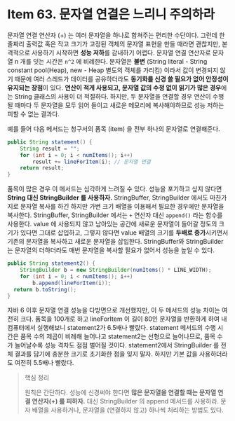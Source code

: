 # Item 63. 문자열 연결은 느리니 주의하라

문자열 연결 연산자 (+) 는 여러 문자열을 하나로 합쳐주는 편리한 수단이다. 그런데 한 줄짜리 출력값 혹은 작고 크기가 고정된 객체의 문자열 표현을 만들 때라면 괜찮지만, 본격적으로 사용하기 시작하면 **성능 저하**를 감내하기 어렵다. 문자열 연결 연산자로 문자열 n 개를 잇는 시간은 `n^2` 에 비례한다. 문자열은 **불변** (String literal - String constant pool(Heap), new - Heap 별도의 객체를 가리킴) 이라서 값이 변경되지 않기 때문에 여러 스레드가 데이터를 공유하더라도 **동기화를 신경 쓸 필요가 없어 안정성이 유지되는 장점**이 있다. **연산이 적게 사용되고, 문자열 값의 수정 없이 읽기가 많은 경우**에는 String 클래스의 사용이 더 적절하다. 하지만, 두 문자열을 연결할 경우 연산이 수행될 때마다 두 문자열을 모두 읽어 들이고 새로운 메모리에 복사해야하므로 성능 저하는 피할 수 없는 결과다. 

예를 들어 다음 메서드는 청구서의 품목 (item) 을 전부 하나의 문자열로 연결해준다.

```java
public String statement() {
	String result = "";
	for (int i = 0; i < numItems(); i++) 
		result += lineForItem(i); // 문자열 연결
	return result;
}
```

품목이 많은 경우 이 메서드는 심각하게 느려질 수 있다. 성능을 포기하고 싶지 않다면 **String 대신 StringBuilder 를 사용하자.** StringBuffer, StringBuilder 에서도 마찬가지로 문자열 복사를 하긴 하지만 가변 크기 배열을 이용해서 필요한 경우에만 문자열을 복사한다.  StringBuffer, StringBuilder 에서는 `+` 연산자 대신 `append()` 라는 함수를 사용한다. value 에 사용되지 않고 남아있는 공간에 새로운 문자열이 들어갈 정도의 크기가 있다면 그대로 삽입하고, 그렇지 않다면 value 배열의 크기를 **두배로 증가**시키면서 기존의 문자열을 복사하고 새로운 문자열을 삽입한다. StringBuffer와 StringBuilder는 문자열의 더하더라도 매번 문자열을 복사할 필요가 없어서 성능을 높일 수 있다.

```java
public String statement2() {
	StringBuilder b = new StringBuilder(numItems() * LINE_WIDTH);
	for (int i = 0; i < numItems(); i++)
		b.append(lineForItem(i));
  return b.toString();
}
```

자바 6 이후 문자열 연결 성능을 다방면으로 개선했지만, 이 두 메서드의 성능 차이는 여전히 크다. 품목을 100개로 하고 lineForItem 이 길이 80인 문자열을 반환하게 하여 내 컴퓨터에서 실행해보니 statement2가 6.5배나 빨랐다. statement 메서드의 수행 시간은 품목 수의 제곱이 비례해 늘어나고 statement2는 선형으로 늘어나므로, 품목 수가 늘어날수록 성능 격차도 점점 벌어질 것이다. statement2에서 StringBuilder 를 전체 결과를 담기에 충분한 크기로 초기화한 점을 잊지 말자. 하지만 기본 값을 사용하더라도 여전히 5.5배나 빨랐다.

> 핵심 정리
>
> 원칙은 간단하다. 성능에 신경써야 한다면 **많은 문자열을 연결할 때는 문자열 연결 연산자(+) 를 피하자.** 대신 StringBuilder 의 append 메서드를 사용하라. 문자 배열을 사용하거나, 문자열을 (연결하지 않고) 하나씩 처리하는 방법도 있다.